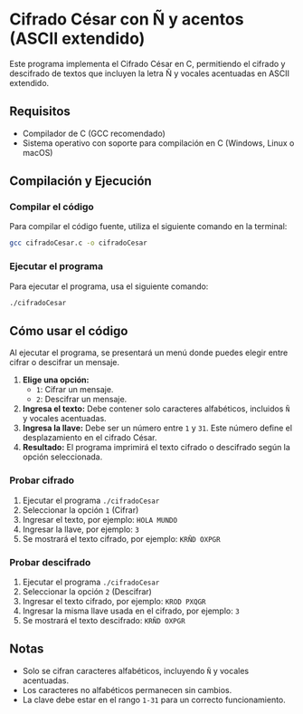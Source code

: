 # Cifrado César con Ñ y acentos (ASCII extendido)

Este programa implementa el Cifrado César en C, permitiendo el cifrado y descifrado de textos que incluyen la letra Ñ y vocales acentuadas en ASCII extendido.

## Requisitos

- Compilador de C (GCC recomendado)
- Sistema operativo con soporte para compilación en C (Windows, Linux o macOS)

## Compilación y Ejecución

### Compilar el código

Para compilar el código fuente, utiliza el siguiente comando en la terminal:

```sh
gcc cifradoCesar.c -o cifradoCesar
```

### Ejecutar el programa

Para ejecutar el programa, usa el siguiente comando:

```sh
./cifradoCesar
```

## Cómo usar el código

Al ejecutar el programa, se presentará un menú donde puedes elegir entre cifrar o descifrar un mensaje.

1. **Elige una opción:**
   - `1`: Cifrar un mensaje.
   - `2`: Descifrar un mensaje.
2. **Ingresa el texto:** Debe contener solo caracteres alfabéticos, incluidos `Ñ` y vocales acentuadas.
3. **Ingresa la llave:** Debe ser un número entre `1` y `31`. Este número define el desplazamiento en el cifrado César.
4. **Resultado:** El programa imprimirá el texto cifrado o descifrado según la opción seleccionada.

### **Probar cifrado**

1. Ejecutar el programa `./cifradoCesar`
2. Seleccionar la opción `1` (Cifrar)
3. Ingresar el texto, por ejemplo: `HOLA MUNDO`
4. Ingresar la llave, por ejemplo: `3`
5. Se mostrará el texto cifrado, por ejemplo: `KRÑD OXPGR`

### **Probar descifrado**

1. Ejecutar el programa `./cifradoCesar`
2. Seleccionar la opción `2` (Descifrar)
3. Ingresar el texto cifrado, por ejemplo: `KROD PXQGR`
4. Ingresar la misma llave usada en el cifrado, por ejemplo: `3`
5. Se mostrará el texto descifrado: `KRÑD OXPGR`

## Notas

- Solo se cifran caracteres alfabéticos, incluyendo `Ñ` y vocales acentuadas.
- Los caracteres no alfabéticos permanecen sin cambios.
- La clave debe estar en el rango `1-31` para un correcto funcionamiento.
